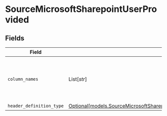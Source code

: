 # SourceMicrosoftSharepointUserProvided


## Fields

| Field                                                                                                                                                    | Type                                                                                                                                                     | Required                                                                                                                                                 | Description                                                                                                                                              |
| -------------------------------------------------------------------------------------------------------------------------------------------------------- | -------------------------------------------------------------------------------------------------------------------------------------------------------- | -------------------------------------------------------------------------------------------------------------------------------------------------------- | -------------------------------------------------------------------------------------------------------------------------------------------------------- |
| `column_names`                                                                                                                                           | List[*str*]                                                                                                                                              | :heavy_check_mark:                                                                                                                                       | The column names that will be used while emitting the CSV records                                                                                        |
| `header_definition_type`                                                                                                                                 | [Optional[models.SourceMicrosoftSharepointSchemasStreamsHeaderDefinitionType]](../models/sourcemicrosoftsharepointschemasstreamsheaderdefinitiontype.md) | :heavy_minus_sign:                                                                                                                                       | N/A                                                                                                                                                      |